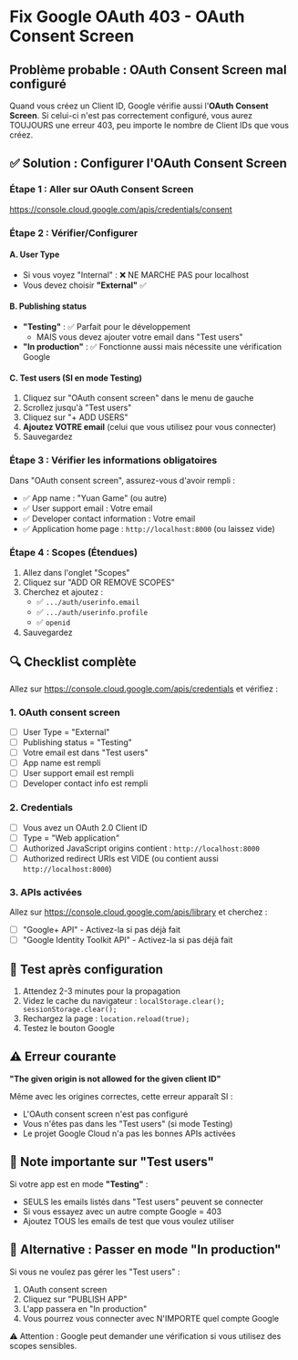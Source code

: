 # Fix Google OAuth 403 - OAuth Consent Screen

## Problème probable : OAuth Consent Screen mal configuré

Quand vous créez un Client ID, Google vérifie aussi l'**OAuth Consent Screen**. Si celui-ci n'est pas correctement configuré, vous aurez TOUJOURS une erreur 403, peu importe le nombre de Client IDs que vous créez.

## ✅ Solution : Configurer l'OAuth Consent Screen

### Étape 1 : Aller sur OAuth Consent Screen

https://console.cloud.google.com/apis/credentials/consent

### Étape 2 : Vérifier/Configurer

#### A. User Type
- Si vous voyez "Internal" : ❌ NE MARCHE PAS pour localhost
- Vous devez choisir **"External"** ✅

#### B. Publishing status
- **"Testing"** : ✅ Parfait pour le développement
  - MAIS vous devez ajouter votre email dans "Test users"
- **"In production"** : ✅ Fonctionne aussi mais nécessite une vérification Google

#### C. Test users (SI en mode Testing)
1. Cliquez sur "OAuth consent screen" dans le menu de gauche
2. Scrollez jusqu'à "Test users"
3. Cliquez sur "+ ADD USERS"
4. **Ajoutez VOTRE email** (celui que vous utilisez pour vous connecter)
5. Sauvegardez

### Étape 3 : Vérifier les informations obligatoires

Dans "OAuth consent screen", assurez-vous d'avoir rempli :
- ✅ App name : "Yuan Game" (ou autre)
- ✅ User support email : Votre email
- ✅ Developer contact information : Votre email
- ✅ Application home page : `http://localhost:8000` (ou laissez vide)

### Étape 4 : Scopes (Étendues)

1. Allez dans l'onglet "Scopes"
2. Cliquez sur "ADD OR REMOVE SCOPES"
3. Cherchez et ajoutez :
   - ✅ `.../auth/userinfo.email`
   - ✅ `.../auth/userinfo.profile`
   - ✅ `openid`
4. Sauvegardez

## 🔍 Checklist complète

Allez sur https://console.cloud.google.com/apis/credentials et vérifiez :

### 1. OAuth consent screen
- [ ] User Type = "External"
- [ ] Publishing status = "Testing"
- [ ] Votre email est dans "Test users"
- [ ] App name est rempli
- [ ] User support email est rempli
- [ ] Developer contact info est rempli

### 2. Credentials
- [ ] Vous avez un OAuth 2.0 Client ID
- [ ] Type = "Web application"
- [ ] Authorized JavaScript origins contient : `http://localhost:8000`
- [ ] Authorized redirect URIs est VIDE (ou contient aussi `http://localhost:8000`)

### 3. APIs activées
Allez sur https://console.cloud.google.com/apis/library et cherchez :
- [ ] "Google+ API" - Activez-la si pas déjà fait
- [ ] "Google Identity Toolkit API" - Activez-la si pas déjà fait

## 🧪 Test après configuration

1. Attendez 2-3 minutes pour la propagation
2. Videz le cache du navigateur : `localStorage.clear(); sessionStorage.clear();`
3. Rechargez la page : `location.reload(true);`
4. Testez le bouton Google

## ⚠️ Erreur courante

**"The given origin is not allowed for the given client ID"**

Même avec les origines correctes, cette erreur apparaît SI :
- L'OAuth consent screen n'est pas configuré
- Vous n'êtes pas dans les "Test users" (si mode Testing)
- Le projet Google Cloud n'a pas les bonnes APIs activées

## 📝 Note importante sur "Test users"

Si votre app est en mode **"Testing"** :
- SEULS les emails listés dans "Test users" peuvent se connecter
- Si vous essayez avec un autre compte Google = 403
- Ajoutez TOUS les emails de test que vous voulez utiliser

## 🚀 Alternative : Passer en mode "In production"

Si vous ne voulez pas gérer les "Test users" :
1. OAuth consent screen
2. Cliquez sur "PUBLISH APP"
3. L'app passera en "In production"
4. Vous pourrez vous connecter avec N'IMPORTE quel compte Google

⚠️ Attention : Google peut demander une vérification si vous utilisez des scopes sensibles.


